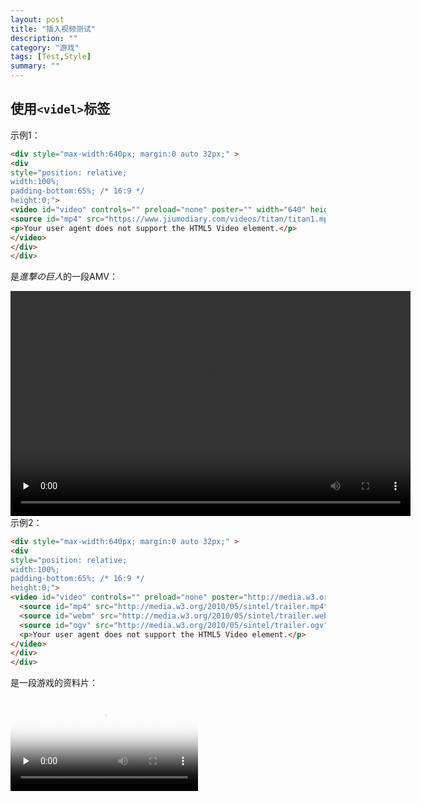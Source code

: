 ```yaml
---
layout: post
title: "插入视频测试"
description: ""
category: "游戏"
tags: [Test,Style]
summary: ""
---
```


## 使用`<videl>`标签

示例1：

```html
<div style="max-width:640px; margin:0 auto 32px;" >
<div 
style="position: relative; 
width:100%;
padding-bottom:65%; /* 16:9 */ 
height:0;">
<video id="video" controls="" preload="none" poster="" width="640" height="360">
<source id="mp4" src="https://www.jiumodiary.com/videos/titan/titan1.mp4" type="video/mp4">
<p>Your user agent does not support the HTML5 Video element.</p>
</video>
</div>
</div>
```

是*進撃の巨人*的一段AMV：

<div style="max-width:640px; margin:0 auto 32px;" >
<div 
style="position: relative; 
width:100%;
padding-bottom:65%; /* 16:9 */ 
height:0;">
<video id="video" controls="" preload="none" poster="" width="640" height="360">
<source id="mp4" src="https://www.jiumodiary.com/videos/titan/titan1.mp4" type="video/mp4">
<p>Your user agent does not support the HTML5 Video element.</p>
</video>
</div>
</div>

示例2：

```html
<div style="max-width:640px; margin:0 auto 32px;" >
<div 
style="position: relative; 
width:100%;
padding-bottom:65%; /* 16:9 */ 
height:0;">
<video id="video" controls="" preload="none" poster="http://media.w3.org/2010/05/sintel/poster.png">
  <source id="mp4" src="http://media.w3.org/2010/05/sintel/trailer.mp4" type="video/mp4">
  <source id="webm" src="http://media.w3.org/2010/05/sintel/trailer.webm" type="video/webm">
  <source id="ogv" src="http://media.w3.org/2010/05/sintel/trailer.ogv" type="video/ogg">
  <p>Your user agent does not support the HTML5 Video element.</p>
</video>
</div>
</div>
```

是一段游戏的资料片：

<div style="max-width:640px; margin:0 auto 32px;" >
<div 
style="position: relative; 
width:100%;
padding-bottom:65%; /* 16:9 */ 
height:0;">
<video id="video" controls="" preload="none" poster="http://media.w3.org/2010/05/sintel/poster.png">
  <source id="mp4" src="http://media.w3.org/2010/05/sintel/trailer.mp4" type="video/mp4">
  <source id="webm" src="http://media.w3.org/2010/05/sintel/trailer.webm" type="video/webm">
  <source id="ogv" src="http://media.w3.org/2010/05/sintel/trailer.ogv" type="video/ogg">
  <p>Your user agent does not support the HTML5 Video element.</p>
</video>
</div>
</div>